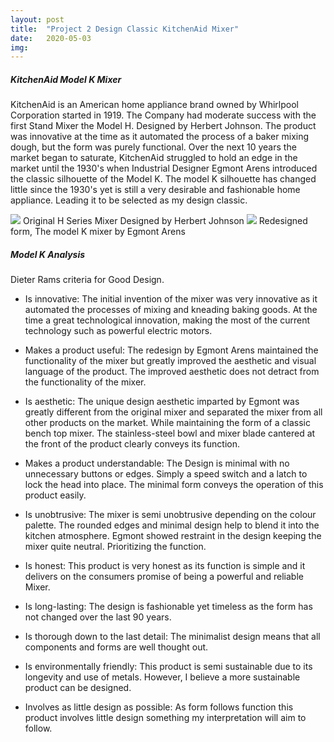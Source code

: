 ```yaml
---
layout: post
title:  "Project 2 Design Classic KitchenAid Mixer"
date:   2020-05-03
img:
---
```

##### KitchenAid Model K Mixer

KitchenAid is an American home appliance brand owned by Whirlpool Corporation started in 1919.
The Company had moderate success with the first Stand Mixer the Model H. Designed by Herbert Johnson. The product was innovative at the time as it automated the process of a baker mixing dough, but the form was purely functional. Over the next 10 years the market began to saturate, KitchenAid struggled to hold an edge in the market until the 1930's when Industrial Designer Egmont Arens introduced the classic silhouette of the Model K. The model K silhouette has changed little since the 1930's yet is still a very desirable and fashionable home appliance. Leading it to be selected as my design classic.

<img src="{{site.baseurl}}/assets/img/DesignImages/mixerOld.jpg">
Original H Series Mixer Designed by Herbert Johnson  

<img src="{{site.baseurl}}/assets/img/DesignImages/mixerNew.jpg">
Redesigned form, The model K mixer by Egmont Arens  

##### Model K Analysis   

Dieter Rams criteria for Good Design.    
* Is innovative: The initial invention of the mixer was very innovative as it automated the processes of mixing and kneading baking goods. At the time a great technological innovation, making the most of the current technology such as powerful electric motors.   

* Makes a product useful: The redesign by Egmont Arens maintained the functionality of the mixer
but greatly improved the aesthetic and visual language of the product. The improved aesthetic does not detract from the functionality of the mixer.   

* Is aesthetic: The unique design aesthetic imparted by Egmont was greatly different from the original mixer and separated the mixer from all other products on the market. While maintaining the form of a classic bench top mixer. The stainless-steel bowl and mixer blade cantered at the front of the product clearly conveys its function.

* Makes a product understandable: The Design is minimal with no unnecessary buttons or edges. Simply a speed switch and a latch to lock the head into place. The minimal form conveys the operation of this product easily.   

* Is unobtrusive: The mixer is semi unobtrusive depending on the colour palette. The rounded edges and minimal design help to blend it into the kitchen atmosphere. Egmont showed restraint in the design keeping the mixer quite neutral. Prioritizing the function.    

* Is honest: This product is very honest as its function is simple and it delivers on the consumers promise of being a powerful and reliable Mixer.   

* Is long-lasting: The design is fashionable yet timeless as the form has not changed over the last 90 years.   

* Is thorough down to the last detail: The minimalist design means that all components and forms are well thought out.   

* Is environmentally friendly: This product is semi sustainable due to its longevity and use of metals. However, I believe a more sustainable product can be designed.   

* Involves as little design as possible: As form follows function this product involves little design something my interpretation will aim to follow.  
